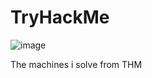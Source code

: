 # TryHackMe
![image](https://github.com/user-attachments/assets/395849cf-d18b-42f2-a0a5-c632ed75de79)

The machines i solve from THM
